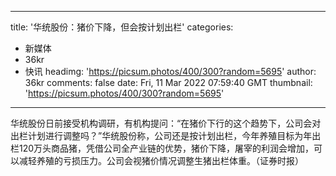 
---
title: '华统股份：猪价下降，但会按计划出栏'
categories: 
 - 新媒体
 - 36kr
 - 快讯
headimg: 'https://picsum.photos/400/300?random=5695'
author: 36kr
comments: false
date: Fri, 11 Mar 2022 07:59:40 GMT
thumbnail: 'https://picsum.photos/400/300?random=5695'
---

<div>   
华统股份日前接受机构调研，有机构提问：“在猪价下行的这个趋势下，公司会对出栏计划进行调整吗？”华统股份称，公司还是按计划出栏，今年养殖目标为年出栏120万头商品猪，凭借公司全产业链的优势，猪价下降，屠宰的利润会增加，可以减轻养殖的亏损压力。公司会视猪价情况调整生猪出栏体重。（证券时报）  
</div>
            